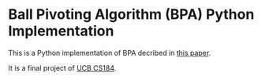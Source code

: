 # Ball Pivoting Algorithm (BPA) Python Implementation

This is a Python implementation of BPA decribed in [this paper](https://vgc.poly.edu/~csilva/papers/tvcg99.pdf).

It is a final project of [UCB CS184](https://cs184.eecs.berkeley.edu/sp23).

